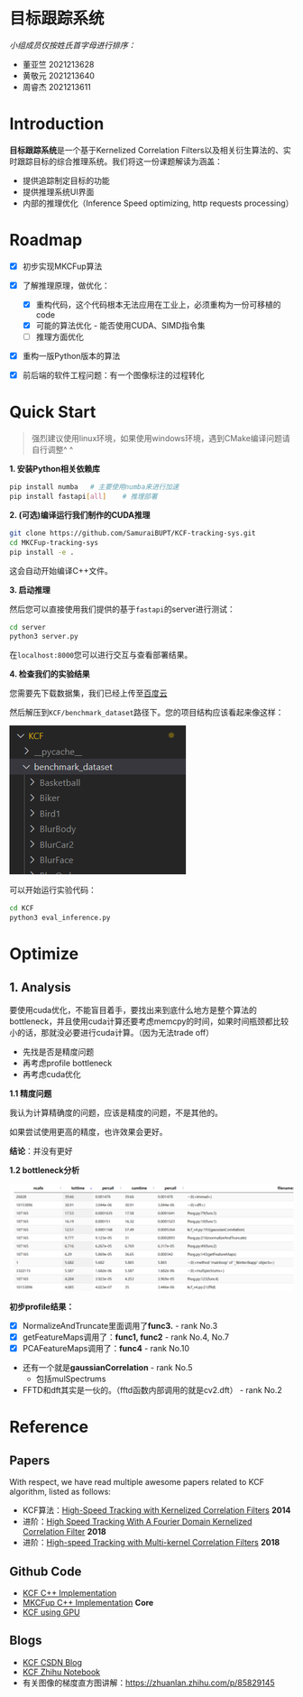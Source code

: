 # 目标跟踪系统

*小组成员仅按姓氏首字母进行排序：*

+ 董亚竺 2021213628
+ 黄敬元 2021213640
+ 周睿杰 2021213611



# Introduction

**目标跟踪系统**是一个基于Kernelized Correlation Filters以及相关衍生算法的、实时跟踪目标的综合推理系统。我们将这一份课题解读为涵盖：

+ 提供追踪制定目标的功能
+ 提供推理系统UI界面
+ 内部的推理优化（Inference Speed optimizing, http requests processing）



# Roadmap

+ [x] 初步实现MKCFup算法 

+ [x] 了解推理原理，做优化：
  + [x] 重构代码，这个代码根本无法应用在工业上，必须重构为一份可移植的code
  + [x] 可能的算法优化 - 能否使用CUDA、SIMD指令集
  + [ ] 推理方面优化
+ [x] 重构一版Python版本的算法
+ [x] 前后端的软件工程问题：有一个图像标注的过程转化



# Quick Start

> 强烈建议使用linux环境，如果使用windows环境，遇到CMake编译问题请自行调整^ ^



__1. 安装Python相关依赖库__

```bash
pip install numba	# 主要使用numba来进行加速
pip install fastapi[all]	# 推理部署
```





__2. (可选)编译运行我们制作的CUDA推理__

```bash
git clone https://github.com/SamuraiBUPT/KCF-tracking-sys.git
cd MKCFup-tracking-sys
pip install -e .
```

这会自动开始编译C++文件。



__3. 启动推理__

然后您可以直接使用我们提供的基于`fastapi`的server进行测试：

```bash
cd server
python3 server.py
```

在`localhost:8000`您可以进行交互与查看部署结果。



__4. 检查我们的实验结果__

您需要先下载数据集，我们已经上传至[百度云](https://pan.baidu.com/s/1uOhKJgo-B3ZiKuc2RJi2TQ?pwd=5rj6)

然后解压到`KCF/benchmark_dataset`路径下。您的项目结构应该看起来像这样：

![image-20240520155941149](docs/stucture.png)

可以开始运行实验代码：

```bash
cd KCF
python3 eval_inference.py
```





# Optimize

## 1. Analysis

要使用cuda优化，不能盲目着手，要找出来到底什么地方是整个算法的bottleneck，并且使用cuda计算还要考虑memcpy的时间，如果时间瓶颈都比较小的话，那就没必要进行cuda计算。（因为无法trade off）



+ 先找是否是精度问题
+ 再考虑profile bottleneck
+ 再考虑cuda优化



__1.1 精度问题__

我认为计算精确度的问题，应该是精度的问题，不是其他的。

如果尝试使用更高的精度，也许效果会更好。

**结论**：并没有更好



__1.2 bottleneck分析__

![image-20240519001146457](docs/profile1.png)



__初步profile结果：__

+ [x] NormalizeAndTruncate里面调用了**func3.**  - rank No.3
+ [x] getFeatureMaps调用了：**func1, func2**  - rank No.4, No.7
+ [x] PCAFeatureMaps调用了：**func4**  - rank No.10
+ 还有一个就是**gaussianCorrelation**  - rank No.5
  + 包括mulSpectrums
+ FFTD和dft其实是一伙的。（fftd函数内部调用的就是cv2.dft） - rank No.2







# Reference

## Papers

With respect, we have read multiple awesome papers related to KCF algorithm, listed as follows:

+ KCF算法：[High-Speed Tracking with Kernelized Correlation Filters](https://arxiv.org/pdf/1404.7584) **2014**
+ 进阶：[High Speed Tracking With A Fourier Domain Kernelized Correlation Filter](https://arxiv.org/pdf/1811.03236v1) **2018**
+ 进阶：[High-speed Tracking with Multi-kernel Correlation Filters](https://openaccess.thecvf.com/content_cvpr_2018/papers/Tang_High-Speed_Tracking_With_CVPR_2018_paper.pdf) **2018**



## Github Code

+ [KCF C++ Implementation](https://github.com/foolwood/KCF)
+ [MKCFup C++  Implementation](https://github.com/tominute/MKCFup) **Core**
+ [KCF using GPU](https://github.com/denismerigoux/GPU-tracking)



## Blogs

+ [KCF CSDN Blog](https://blog.csdn.net/EasonCcc/article/details/79658928)
+ [KCF Zhihu Notebook](https://zhuanlan.zhihu.com/p/33543297)
+ 有关图像的梯度直方图讲解：https://zhuanlan.zhihu.com/p/85829145